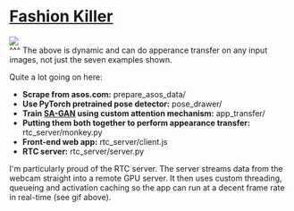 # [Fashion Killer](https://www.youtube.com/watch?v=nPhe9Ah8rKA)
![](FK.gif)  
^^^ The above is dynamic and can do apperance transfer on any input images, not just the seven examples shown.

Quite a lot going on here:
- **Scrape from asos.com:** prepare_asos_data/
- **Use PyTorch pretrained pose detector:** pose_drawer/
- **Train [SA-GAN](https://arxiv.org/abs/1805.08318) using custom attention mechanism:** app_transfer/
- **Putting them both together to perform appearance transfer:** rtc_server/monkey.py
- **Front-end web app:** rtc_server/client.js
- **RTC server:** rtc_server/server.py
 
I'm particularly proud of the RTC server. The server streams data from the webcam straight into a remote GPU server. It then uses custom threading, queueing and activation caching so the app can run at a decent frame rate in real-time (see gif above). 
